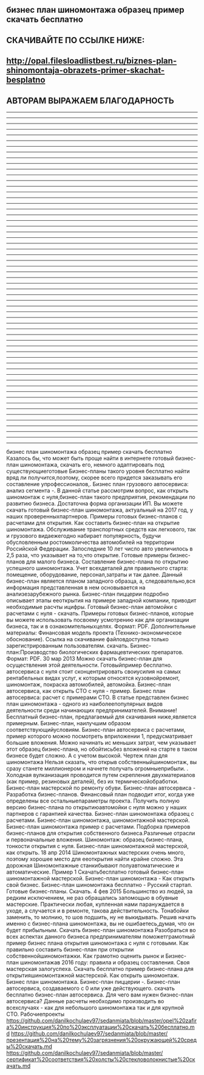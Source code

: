 бизнес план шиномонтажа образец пример скачать бесплатно
--------------------------------------------------
СКАЧИВАЙТЕ ПО ССЫЛКЕ НИЖЕ:
--------------------------------------------------
http://opal.filesloadlistbest.ru/biznes-plan-shinomontaja-obrazets-primer-skachat-besplatno
--------------------------------------------------
АВТОРАМ ВЫРАЖАЕМ БЛАГОДАРНОСТЬ
--------------------------------------------------
--------------------------------------------------
--------------------------------------------------
--------------------------------------------------
--------------------------------------------------
--------------------------------------------------
--------------------------------------------------
--------------------------------------------------
--------------------------------------------------
--------------------------------------------------
--------------------------------------------------
--------------------------------------------------
--------------------------------------------------
--------------------------------------------------
--------------------------------------------------
--------------------------------------------------
--------------------------------------------------
--------------------------------------------------
--------------------------------------------------
--------------------------------------------------
--------------------------------------------------
--------------------------------------------------
--------------------------------------------------
--------------------------------------------------
--------------------------------------------------
--------------------------------------------------
--------------------------------------------------
--------------------------------------------------
--------------------------------------------------
--------------------------------------------------
--------------------------------------------------
--------------------------------------------------
--------------------------------------------------
--------------------------------------------------
--------------------------------------------------
--------------------------------------------------
--------------------------------------------------
--------------------------------------------------
--------------------------------------------------
--------------------------------------------------
--------------------------------------------------
--------------------------------------------------
--------------------------------------------------
--------------------------------------------------
--------------------------------------------------
--------------------------------------------------
--------------------------------------------------
--------------------------------------------------
--------------------------------------------------
--------------------------------------------------
--------------------------------------------------
--------------------------------------------------
--------------------------------------------------
--------------------------------------------------
--------------------------------------------------
--------------------------------------------------
--------------------------------------------------
--------------------------------------------------
--------------------------------------------------
--------------------------------------------------
бизнес план шиномонтажа образец пример скачать бесплатно Казалось бы, что может быть проще  найти в интернете готовый бизнес-план шиномонтажа, скачать его, немного адаптировать под существующиеготовые  Бизнес-планы такого уровня бесплатно найти вряд ли получится,поэтому, скорее всего придется заказывать его составление упрофессионалов,. Бизнес план грузового автосервиса: анализ сегмента  -. В данной статье рассмотрим вопрос, как открыть шиномонтаж с нуля,бизнес-план такого предприятия, рекомендации по развитию бизнеса. Достаточна форма организации  ИП.  Вы можете скачать готовый бизнес-план шиномонтажа, актуальный на 2017 год, у наших проверенныхпартнеров. Примеры готовых бизнес-планов с расчетами для открытия. Как составить бизнес-план на открытие шиномонтажа. Обслуживание транспортных средств как легкового, так и грузового видаежегодно набирает популярность, будучи обусловленным ростомколичества автомобилей на территории Российской Федерации. Запоследние 10 лет число авто увеличилось в 2,5 раза, что указывает на то,что открытие. Готовые примеры бизнес-планов для малого бизнеса. Составление бизнес-плана по открытию успешного шиномонтажа. Учет всехдеталей для правильного старта: помещение, оборудование, персонал,затраты и так далее. Данный бизнес-план является планом западного образца, а, следовательно,вся информация представленная в нем основывается на анализезарубежного рынка. Бизнес-план пиццерии подробно описывает этапы ееоткрытия на примере западной компании, приводит необходимые расчты ицифры.
Готовый бизнес-план автомойки с расчетами с нуля - скачать. Примеры готовых бизнес-планов, которые вы можете использовать посвоему усмотрению как для организации бизнеса, так и в ознакомительныхцелях. Формат: PDF. Дополнительные материалы: Финансовая модель проекта (Технико-экономическое обоснование). Ссылка на скачивание файловдоступна только зарегистрированным пользователям. скачать. Бизнес-план:Производство биологических фармацевтических препаратов. Формат: PDF. 30 мар 2013  Можно скачать бизнес-план для осуществления этой деятельности. Готовыйпример бесплатно.  автосервиса с нуля стоит сконцентрировать своиусилия на самых рентабельных видах услуг, к которым относятся кузовнойремонт, шиномонтаж, покраска автомобилей, автомойка. Бизнес-план автосервиса, как открыть СТО с нуля - пример. Бизнес план автосервиса: расчет с примерами СТО. В статье представлен бизнес план шиномонтажа - одного из наиболеепопулярных видов деятельности среди начинающих предпринимателей. Внимание! Бесплатный бизнес-план, предлагаемый для скачивания ниже,является примерным. Бизнес-план, наилучшим образом соответствующийусловиям. Бизнес-план автосервиса с расчетами, пример которого можно посмотреть вприложении 1, предусматривает большие вложения.  Можно начинать ис меньших затрат, чем указывает этот образец бизнес-плана, но обойтисьбез вложений на старте в таком бизнесе будет сложно. А с учетом высокой. Чертеж  план для шиномонтажа  Нельзя сказать, что открыв собственныйшиномонтаж, вы сразу станете миллионером и начнете получать огромныеприбыли. . Холодная вулканизация проводится путем скрепления двухматериалов (как пример, резиновых деталей), без их термическойобработки.
Бизнес-план мастерской по ремонту обуви. Бизнес-план автосервиса - Разработка бизнес-планов. Финансовый план подводит итог, когда уже определены все остальныепараметры проекта.  Получить полную версию бизнес-плана по открытиюавтомойки с нуля можно у наших партнеров с гарантией качества.  Бизнес-план шиномонтажа образец с расчетами. Бизнес-план шиномонтажа, шиномонтажной мастерской. Бизнес-план шиномонтажа пример с расчетами. Подборка примеров бизнес-планов для открытия собственного бизнеса.Различные отрасли и первоначальные вложения. Шиномонтаж: образец бизнес-плана, тонкости открытия с нуля. Бизнес-план шиномонтажной мастерской, как открыть. 18 апр 2014  Шиномонтажных мастерских очень много, поэтому хорошее место для ееоткрытия найти крайне сложно. Эта дорожная  Шиномонтажные станкибывают полуавтоматические и автоматические.  Пример 1  Скачатьбесплатно готовый бизнес-план шиномонтажной мастерской.
Бизнес-план шиномонтажа - Как открыть свой бизнес. Бизнес-план шиномонтажа бесплатно - Русский стартап. Готовые бизнес-планы. Скачать. 4 фев 2015  Большинство из людей, за редким исключением, не раз обращались запомощью в обувные мастерские. Практически любая, купленная нами парануждается в уходе, а случается и в ремонте, такова действительность. Тонабойки заменить, то молнию, то шов подшить, ну не выкидывать. Решив начать именно с бизнес-плана шиномонтажа, вы не ошибаетесь,думая, что он будет прибыльным.  Скачать бизнес-план шиномонтажа Разобраться во всех аспектах данного бизнеса предпринимателям поможетграмотный пример бизнес плана открытия шиномонтажа с нуля с готовыми. Как правильно составить бизнес-план при открытии собственнойшиномонтажки. Как грамотно оценить рынок и  Бизнес-план шиномонтажав 2016 году: правила и образец составления. Своя мастерская  залогуспеха. Скачать бесплатно пример бизнес-плана для открытияшиномонтажной мастерской. Как открыть шиномонтаж. Бизнес план шиномонтажа. Бизнес-план пиццерии -. Бизнес-план автосервиса, создаваемого с 0 или уже действующего. скачать бесплатно бизнес-план автосервиса. Для чего вам нужен бизнес-план автосервиса?  Данные расчеты необходимо производить во всехслучаях - как для небольшого шиномонтажа так и для крупной СТО. Рабочиепроекты
https://github.com/danilkochulaev97/sedanmiata/blob/master/opel%20zafira%20инструкция%20по%20эксплуатации%20скачать%20бесплатно.md
https://github.com/danilkochulaev97/sedanmiata/blob/master/презентация%20на%20тему%20загрязнения%20окружающей%20среды%20скачать.md
https://github.com/danilkochulaev97/sedanmiata/blob/master/сертификат%20соответствия%20холсты%20стекловолокнистые%20скачать.md